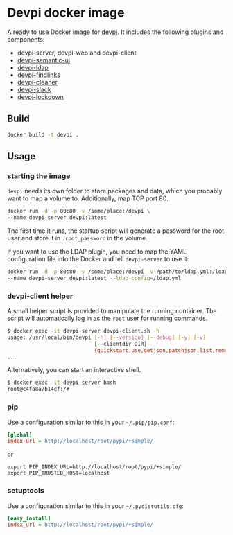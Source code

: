 # Devpi docker image

A ready to use Docker image for [devpi](http://doc.devpi.net/latest/). It includes
the following plugins and components:

* devpi-server, devpi-web and devpi-client
* [devpi-semantic-ui](https://github.com/apihackers/devpi-semantic-ui)
* [devpi-ldap](https://pypi.python.org/pypi/devpi-ldap)
* [devpi-findlinks](https://pypi.python.org/pypi/devpi-findlinks)
* [devpi-cleaner](https://pypi.python.org/pypi/devpi-cleaner)
* [devpi-slack](https://pypi.python.org/pypi/devpi-slack)
* [devpi-lockdown](https://pypi.python.org/pypi/devpi-lockdown)

## Build

```bash
docker build -t devpi .
```

## Usage
### starting the image

`devpi` needs its own folder to store packages and data, which you probably want
to map a volume to. Additionally, map TCP port 80.

```bash
docker run -d -p 80:80 -v /some/place:/devpi \
--name devpi-server devpi:latest
```

The first time it runs, the startup script will generate a password for the root
user and store it in `.root_password` in the volume.

If you want to use the LDAP plugin, you need to map the YAML configuration file
into the Docker and tell `devpi-server` to use it:

```bash
docker run -d -p 80:80 -v /some/place:/devpi -v /path/to/ldap.yml:/ldap.yml \
--name devpi-server devpi:latest --ldap-config=/ldap.yml
```

### devpi-client helper
A small helper script is provided to manipulate the running container. The
script will automatically log in as the `root` user for running commands.

```bash
$ docker exec -it devpi-server devpi-client.sh -h
usage: /usr/local/bin/devpi [-h] [--version] [--debug] [-y] [-v]
                            [--clientdir DIR]
                            {quickstart,use,getjson,patchjson,list,remove,user,login,logoff,index,upload,test,push,install,refresh}
...
```

Alternatively, you can start an interactive shell.

```bash
$ docker exec -it devpi-server bash
root@c4fa8a7b14cf:/#
```
### pip

Use a configuration similar to this in your `~/.pip/pip.conf`:

```ini
[global]
index-url = http://localhost/root/pypi/+simple/
```

or

```shell script
export PIP_INDEX_URL=http://localhost/root/pypi/+simple/
export PIP_TRUSTED_HOST=localhost
```

### setuptools

Use a configuration similar to this in your `~/.pydistutils.cfg`:

```ini
[easy_install]
index_url = http://localhost/root/pypi/+simple/
```
